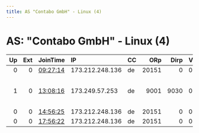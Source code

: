 ```yaml
---
title: AS "Contabo GmbH" - Linux (4)
---
```


# AS: "Contabo GmbH" - Linux (4)

|   Up |   Ext | JoinTime                                                                                            | IP              | CC   |   ORp |   Dirp | Version   | Contact                  | Nickname   |   eFamMembers |
|-----:|------:|:----------------------------------------------------------------------------------------------------|:----------------|:-----|------:|-------:|:----------|:-------------------------|:-----------|--------------:|
|    0 |     0 | [09:27:14](https://metrics.torproject.org/rs.html#details/BFC1F7F65E2DA76222BDCBA798638CF1FE664FB6) | 173.212.248.136 | de   | 20151 |      0 | 0.3.5.8   | None                     | Eris       |             1 |
|    1 |     0 | [13:08:16](https://metrics.torproject.org/rs.html#details/AD6200D06390BF5547EBCFB8E13EA7A41CE5970F) | 173.249.57.253  | de   |  9001 |   9030 | 0.3.5.8   | tor at d-ku dot de - 0x8 | DjMiddle   |             1 |
|    0 |     0 | [14:56:25](https://metrics.torproject.org/rs.html#details/7D4F3FF1391EFD9F8119E0FF04CB5AD61857F457) | 173.212.248.136 | de   | 20151 |      0 | 0.3.5.8   | None                     | Eris       |             1 |
|    0 |     0 | [17:56:22](https://metrics.torproject.org/rs.html#details/FE970BB1EE359FAF2D4D0A4E62207974C57CDA69) | 173.212.248.136 | de   | 20151 |      0 | 0.3.5.8   | None                     | Eris       |             1 |
